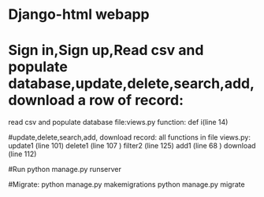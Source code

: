 # Django-html webapp
# Sign in,Sign up,Read csv and populate database,update,delete,search,add, download a row of record:
read csv and populate database file:views.py
    function: def i(line 14)

#update,delete,search,add, download record:
   all functions in file
    views.py: update1 (line 101) 
              delete1 (line 107 )
              filter2 (line 125)
              add1 (line 68 )
              download (line 112)


#Run
python manage.py runserver

#Migrate:
python manage.py makemigrations
python manage.py migrate
